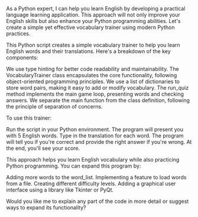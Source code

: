 As a Python expert, I can help you learn English by developing a practical language learning application. This approach will not only improve your English skills but also enhance your Python programming abilities. Let's create a simple yet effective vocabulary trainer using modern Python practices.

This Python script creates a simple vocabulary trainer to help you learn English words and their translations. Here's a breakdown of the key components:

We use type hinting for better code readability and maintainability.
The VocabularyTrainer class encapsulates the core functionality, following object-oriented programming principles.
We use a list of dictionaries to store word pairs, making it easy to add or modify vocabulary.
The run_quiz method implements the main game loop, presenting words and checking answers.
We separate the main function from the class definition, following the principle of separation of concerns.

To use this trainer:

Run the script in your Python environment.
The program will present you with 5 English words.
Type in the translation for each word.
The program will tell you if you're correct and provide the right answer if you're wrong.
At the end, you'll see your score.

This approach helps you learn English vocabulary while also practicing Python programming. You can expand this program by:

Adding more words to the word_list.
Implementing a feature to load words from a file.
Creating different difficulty levels.
Adding a graphical user interface using a library like Tkinter or PyQt.

Would you like me to explain any part of the code in more detail or suggest ways to expand its functionality?